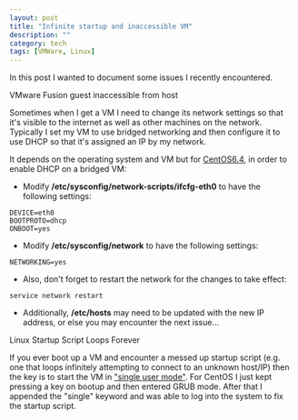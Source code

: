 ```yaml
---
layout: post
title: "Infinite startup and inaccessible VM"
description: ""
category: tech
tags: [VMWare, Linux]
---
```



In this post I wanted to document some issues I recently encountered. 

<p class="spotlight">VMware Fusion guest inaccessible from host</p>

Sometimes when I get a VM I need to change its network settings so that
it's visible to the internet as well as other machines on the network. 
Typically I set my VM to use bridged networking and then configure it to use
DHCP so that it's assigned an IP by my network.

It depends on the operating system and VM but for <a href="http://www.centos.org/docs/5/html/Deployment_Guide-en-US/s1-dhcp-configuring-client.html">CentOS6.4</a>, in order to enable DHCP on a bridged VM:

* Modify <b>/etc/sysconfig/network-scripts/ifcfg-eth0</b> to have the following
settings:

<pre class="prettyprint">
<code class="bash">DEVICE=eth0
BOOTPROTO=dhcp
ONBOOT=yes
</code></pre>

* Modify  <b>/etc/sysconfig/network</b> to have the following settings:

<pre class="prettyprint">
<code class="bash">NETWORKING=yes
</code></pre>

* Also, don't forget to restart the network for the changes to take effect:

<pre class="prettyprint">
<code class="bash">service network restart
</code></pre>

* Additionally, <b>/etc/hosts</b> may need to be updated with the new IP address,
or else you may encounter the next issue...

<p class="spotlight">Linux Startup Script Loops Forever</p>

If you ever boot up a VM and encounter a messed up startup script (e.g.
one that loops infinitely attempting to connect to an unknown host/IP) then
the key is to start the VM in <a href="http://www.centos.org/docs/5/html/Installation_Guide-en-US/s1-rescuemode-booting-single.html" target="_blank">"single user mode"</a>. For CentOS I just kept
pressing a key on bootup and then entered GRUB mode. After that I appended
the "single" keyword and was able to log into the system to fix the startup script.
